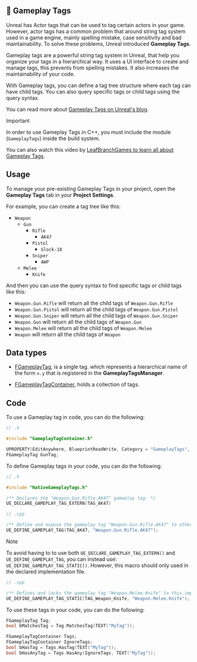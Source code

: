 ## 🧵 Gameplay Tags

Unreal has Actor tags that can be used to tag certain actors in your game. However, actor tags has a common problem that around string tag system used in a game engine, mainly spelling mistake, case sensitivity and bad maintainability. To solve these problems, Unreal introduced **Gameplay Tags**.

Gameplay tags are a powerful string tag system in Unreal, that help you organize your tags in a hierarchical way. It uses a UI interface to create and manage tags, this prevents from spelling mistakes. It also increases the maintainability of your code.

With Gameplay tags, you can define a tag tree structure where each tag can have child tags. You can also query specific tags or child tags using the query syntax.

You can read more about [Gameplay Tags on Unreal's blog](https://www.unrealengine.com/es-ES/tech-blog/using-gameplay-tags-to-label-and-organize-your-content-in-ue4).

> [!IMPORTANT]
> In order to use Gameplay Tags in C++, you must include the module (`GameplayTags`) inside the build system.

You can also watch this video by [LeafBranchGames to learn all about Gameplay Tags](https://www.youtube.com/watch?v=edJGE0aidZY).

## Usage

<!-- TODO: Add images -->

To manage your pre-existing Gameplay Tags in your project, open the **Gameplay Tags** tab in your **Project Settings**.

For example, you can create a tag tree like this:

-   `Weapon`
    -   `Gun`
        -   `Rifle`
            -   `AK47`
        -   `Pistol`
            -   `Glock-18`
        -   `Sniper`
            -   `AWP`
    -   `Melee`
        -   `Knife`

And then you can use the query syntax to find specific tags or child tags like this:

-   `Weapon.Gun.Rifle` will return all the child tags of `Weapon.Gun.Rifle`
-   `Weapon.Gun.Pistol` will return all the child tags of `Weapon.Gun.Pistol`
-   `Weapon.Gun.Sniper` will return all the child tags of `Weapon.Gun.Sniper`
-   `Weapon.Gun` will return all the child tags of `Weapon.Gun`
-   `Weapon.Melee` will return all the child tags of `Weapon.Melee`
-   `Weapon` will return all the child tags of `Weapon`

## Data types

-   [FGameplayTag](https://dev.epicgames.com/documentation/en-us/unreal-engine/API/Runtime/GameplayTags/FGameplayTag), is a single tag. which represents a hierarchical name of the form `x.y` that is registered in the **GameplayTagsManager**.

-   [FGameplayTagContainer](https://dev.epicgames.com/documentation/en-us/unreal-engine/API/Runtime/GameplayTags/FGameplayTagContainer), holds a collection of tags.

## Code

To use a Gameplay tag in code, you can do the following:

```cpp
// .h

#include "GameplayTagContainer.h"

UPROPERTY(EditAnywhere, BlueprintReadWrite, Category = "GameplayTags", meta = (Categories = "Weapon.Gun"))
FGameplayTag GunTag;
```

To define Gameplay tags in your code, you can do the following:

```cpp
// .h

#include "NativeGameplayTags.h"

/** Declares the "Weapon.Gun.Rifle.AK47" gameplay tag. */
UE_DECLARE_GAMEPLAY_TAG_EXTERN(TAG_AK47)
```

```cpp
// .cpp

/** Define and expose the gameplay tag "Weapon.Gun.Rifle.AK47" to other modules and code. */
UE_DEFINE_GAMEPLAY_TAG(TAG_AK47, "Weapon.Gun.Rifle.AK47");
```

> [!NOTE]
> To avoid having to to use both `UE_DECLARE_GAMEPLAY_TAG_EXTERN()` and `UE_DEFINE_GAMEPLAY_TAG`, you can instead use: `UE_DEFINE_GAMEPLAY_TAG_STATIC()`. However, this macro should only used in the declared implementation file.

```cpp
// .cpp

/** Defines and locks the gameplay tag "Weapon.Melee.Knife" to this implementation file. */
UE_DEFINE_GAMEPLAY_TAG_STATIC(TAG_Weapon_Knife, "Weapon.Melee.Knife");
```

To use these tags in your code, you can do the following:

```cpp
FGameplayTag Tag;
bool bMatchesTag = Tag.MatchesTag(TEXT("MyTag"));

FGameplayTagContainer Tags;
FGameplayTagContainer IgnoreTags;
bool bHasTag = Tags.HasTag(TEXT("MyTag"));
bool bHasAnyTag = Tags.HasAny(IgnoreTags, TEXT("MyTag"));
```
